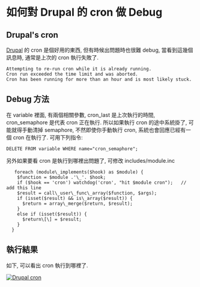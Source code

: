 # 如何對 Drupal 的 cron 做 Debug


## Drupal's cron

[Drupal](http://drupal.org/) 的 cron 是個好用的東西, 但有時候出問題時也很難 debug, 當看到這幾個訊息時, 通常是上次的 cron 執行失敗了.

```
Attempting to re-run cron while it is already running.  
Cron run exceeded the time limit and was aborted.  
Cron has been running for more than an hour and is most likely stuck.
```

## Debug 方法

在 variable 裡面, 有兩個相關參數, cron_last 是上次執行的時間, cron_semaphore 是代表 cron 正在執行. 所以如果執行 cron 的途中系統掛了, 可能就得手動清掉 semaphore, 不然即使你手動執行 cron, 系統也會回應已經有一個 cron 在執行了. 可用下列指令:

```
DELETE FROM variable WHERE name="cron_semaphore";  
```  

另外如果要看 cron 是執行到哪裡出問題了, 可修改 includes/module.inc  
```
   foreach (module\_implements($hook) as $module) {  
    $function = $module .'\_'. $hook;  
    if ($hook == 'cron') watchdog('cron', "hit $module cron");   // add this line  
    $result = call\_user\_func\_array($function, $args);  
    if (isset($result) && is\_array($result)) {  
      $return = array\_merge($return, $result);  
    }  
    else if (isset($result)) {  
      $return\[\] = $result;  
    }  
  }
```  

## 執行結果

如下, 可以看出 cron 執行到哪裡了.  
  
[![Drupal cron](http://farm4.static.flickr.com/3200/2365667427_6dc881c1b9.jpg)](http://www.flickr.com/photos/dennys_blog/2365667427/ "Flickr 上 Dennys Blog 的 Drupal cron")

